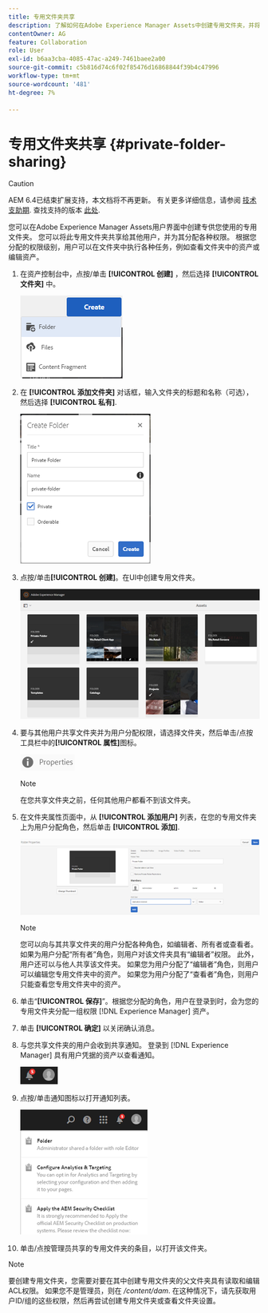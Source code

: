 ```yaml
---
title: 专用文件夹共享
description: 了解如何在Adobe Experience Manager Assets中创建专用文件夹，并将其与其他用户共享，以及如何为他们分配各种权限。
contentOwner: AG
feature: Collaboration
role: User
exl-id: b6aa3cba-4085-47ac-a249-7461baee2a00
source-git-commit: c5b816d74c6f02f85476d16868844f39b4c47996
workflow-type: tm+mt
source-wordcount: '481'
ht-degree: 7%

---
```


# 专用文件夹共享 {#private-folder-sharing}

>[!CAUTION]
>
>AEM 6.4已结束扩展支持，本文档将不再更新。 有关更多详细信息，请参阅 [技术支助期](https://helpx.adobe.com/cn/support/programs/eol-matrix.html). 查找支持的版本 [此处](https://experienceleague.adobe.com/docs/).

您可以在Adobe Experience Manager Assets用户界面中创建专供您使用的专用文件夹。 您可以将此专用文件夹共享给其他用户，并为其分配各种权限。 根据您分配的权限级别，用户可以在文件夹中执行各种任务，例如查看文件夹中的资产或编辑资产。

1. 在资产控制台中，点按/单击 **[!UICONTROL 创建]** ，然后选择 **[!UICONTROL 文件夹]** 中。

   ![chlimage_1-411](assets/chlimage_1-411.png)

1. 在 **[!UICONTROL 添加文件夹]** 对话框，输入文件夹的标题和名称（可选），然后选择 **[!UICONTROL 私有]**.

   ![chlimage_1-412](assets/chlimage_1-412.png)

1. 点按/单击&#x200B;**[!UICONTROL 创建]**。在UI中创建专用文件夹。

   ![chlimage_1-413](assets/chlimage_1-413.png)

1. 要与其他用户共享文件夹并为用户分配权限，请选择文件夹，然后单击/点按工具栏中的&#x200B;**[!UICONTROL 属性]**&#x200B;图标。

   ![chlimage_1-414](assets/chlimage_1-414.png)

   >[!NOTE]
   >
   >在您共享文件夹之前，任何其他用户都看不到该文件夹。

1. 在文件夹属性页面中，从 **[!UICONTROL 添加用户]** 列表，在您的专用文件夹上为用户分配角色，然后单击 **[!UICONTROL 添加]**.

   ![chlimage_1-415](assets/chlimage_1-415.png)

   >[!NOTE]
   >
   >您可以向与其共享文件夹的用户分配各种角色，如编辑者、所有者或查看者。 如果为用户分配“所有者”角色，则用户对该文件夹具有“编辑者”权限。 此外，用户还可以与他人共享该文件夹。 如果您为用户分配了“编辑者”角色，则用户可以编辑您专用文件夹中的资产。 如果您为用户分配了“查看者”角色，则用户只能查看您专用文件夹中的资产。

1. 单击“**[!UICONTROL 保存]**”。根据您分配的角色，用户在登录到时，会为您的专用文件夹分配一组权限 [!DNL Experience Manager] 资产。
1. 单击 **[!UICONTROL 确定]** 以关闭确认消息。
1. 与您共享文件夹的用户会收到共享通知。 登录到 [!DNL Experience Manager] 具有用户凭据的资产以查看通知。

   ![chlimage_1-416](assets/chlimage_1-416.png)

1. 点按/单击通知图标以打开通知列表。

   ![chlimage_1-417](assets/chlimage_1-417.png)

1. 单击/点按管理员共享的专用文件夹的条目，以打开该文件夹。

>[!NOTE]
>
>要创建专用文件夹，您需要对要在其中创建专用文件夹的父文件夹具有读取和编辑ACL权限。 如果您不是管理员，则在 */content/dam*. 在这种情况下，请先获取用户ID/组的这些权限，然后再尝试创建专用文件夹或查看文件夹设置。
